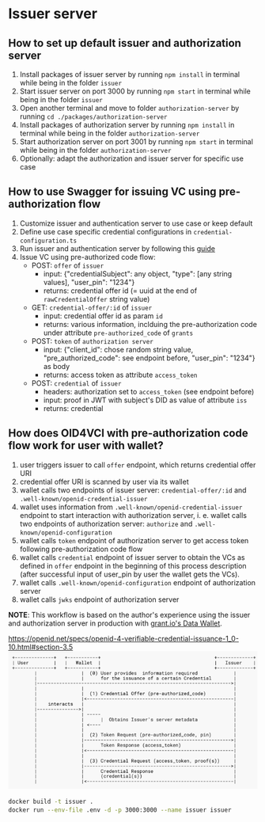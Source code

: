 # Issuer server
## How to set up default issuer and authorization server
1. Install packages of issuer server by running `npm install` in terminal while being in the folder `issuer`
2. Start issuer server on port 3000 by running `npm start` in terminal while being in the folder `issuer`
3. Open another terminal and move to folder ``authorization-server`` by running `cd ./packages/authorization-server`
4. Install packages of authorization server by running `npm install` in terminal while being in the folder `authorization-server`
5. Start authorization server on port 3001 by running `npm start` in terminal while being in the folder `authorization-server`
6. Optionally: adapt the authorization and issuer server for specific use case

## How to use Swagger for issuing VC using pre-authorization flow
1. Customize issuer and authentication server to use case or keep default 
2. Define use case specific credential configurations in `credential-configuration.ts`
3. Run issuer and authentication server by following this [guide](#how-to-set-up-default-issuer-and-authorization-server)
4. Issue VC using pre-authorized code flow:
   - POST: `offer` of `issuer`
       - input: {"credentialSubject": any object, "type": [any string values], "user_pin": "1234"}
       - returns: credential offer id (= uuid at the end of `rawCredentialOffer` string value)
   - GET: `credential-offer/:id` of `issuer`
     - input: credential offer id as param `id`
     - returns: various information, inclduing the pre-authorization code under attribute `pre-authorized_code` of `grants` 
   - POST: `token` of `authorization server`
     - input: {"client_id": chose random string value, "pre_authorized_code": see endpoint before, "user_pin": "1234"} as body
     - returns: access token as attribute ``access_token``
   - POST: `credential` of `issuer`
     - headers: authorization set to ``access_token`` (see endpoint before)
     - input: proof in JWT with subject's DID as value of attribute `iss`
     - returns: credential

## How does OID4VCI with pre-authorization code flow work for user with wallet?
1. user triggers issuer to call `offer` endpoint, which returns credential offer URI
2. credential offer URI is scanned by user via its wallet
3. wallet calls two endpoints of issuer server: `credential-offer/:id` and `.well-known/openid-credential-issuer`
4. wallet uses information from `.well-known/openid-credential-issuer` endpoint to start interaction with authorization server, i. e. wallet calls two endpoints of authorization server: `authorize` and `.well-known/openid-configuration`
5. wallet calls `token` endpoint of authorization server to get access token following pre-authorization code flow
6. wallet calls `credential` endpoint of issuer server to obtain the VCs as defined in `offer` endpoint in the beginning of this process description (after successful input of user_pin by user the wallet gets the VCs). 
7. wallet calls `.well-known/openid-configuration` endpoint of authorization server
8. wallet calls `jwks` endpoint of authorization server

**NOTE**: This workflow is based on the author's experience using the issuer and authorization server in production with [grant.io's Data Wallet](https://igrant.io/datawallet.html).

https://openid.net/specs/openid-4-verifiable-credential-issuance-1_0-10.html#section-3.5
![Issuance using Pre-Authorized Code Flow](./docs/pre-auth-flow.png)

```sh
docker build -t issuer .
docker run --env-file .env -d -p 3000:3000 --name issuer issuer
```
